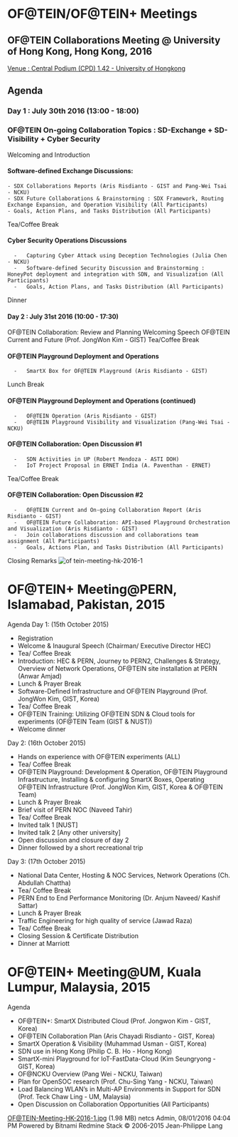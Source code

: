 # OF@TEIN/OF@TEIN+ Meetings
## OF@TEIN Collaborations Meeting @ University of Hong Kong, Hong Kong, 2016

[Venue : Central Podium (CPD) 1.42 - University of Hongkong](http://www.maps.hku.hk/?type=Locations&id=195&lang=en&name=Central%20Podium%20Levels%20(CPD))


## Agenda

### Day 1 : July 30th 2016 (13:00 - 18:00)
### OF@TEIN On-going Collaboration Topics : SD-Exchange + SD-Visibility + Cyber Security

 Welcoming and Introduction

#### Software-defined Exchange Discussions:
    - SDX Collaborations Reports (Aris Risdianto - GIST and Pang-Wei Tsai - NCKU)
    - SDX Future Collaborations & Brainstorming : SDX Framework, Routing Exchange Expansion, and Operation Visibility (All Participants)
    - Goals, Action Plans, and Tasks Distribution (All Participants)

Tea/Coffee Break
#### Cyber Security Operations Discussions
      -   Capturing Cyber Attack using Deception Technologies (Julia Chen - NCKU)
      -   Software-defined Security Discussion and Brainstorming : HoneyPot deployment and integration with SDN, and Visualization (All Participants)
      -   Goals, Action Plans, and Tasks Distribution (All Participants)

Dinner

#### Day 2 : July 31st 2016 (10:00 - 17:30)
OF@TEIN Collaboration: Review and Planning
Welcoming Speech
OF@TEIN Current and Future (Prof. JongWon Kim - GIST)
Tea/Coffee Break
#### OF@TEIN Playground Deployment and Operations
      -   SmartX Box for OF@TEIN Playground (Aris Risdianto - GIST)

Lunch Break
#### OF@TEIN Playground Deployment and Operations (continued)
      -   OF@TEIN Operation (Aris Risdianto - GIST)
      -   OF@TEIN Playground Visibility and Visualization (Pang-Wei Tsai - NCKU)

#### OF@TEIN Collaboration: Open Discussion #1
      -   SDN Activities in UP (Robert Mendoza - ASTI DOH)
      -   IoT Project Proposal in ERNET India (A. Paventhan - ERNET)

Tea/Coffee Break
#### OF@TEIN Collaboration: Open Discussion #2
      -   OF@TEIN Current and On-going Collaboration Report (Aris Risdianto - GIST)
      -   OF@TEIN Future Collaboration: API-based Playground Orchestration and Visualization (Aris Risdianto - GIST)
      -   Join collaborations discussion and collaborations team assignment (All Participants)
      -   Goals, Actions Plan, and Tasks Distribution (All Participants)

Closing Remarks
![of tein-meeting-hk-2016-1](https://user-images.githubusercontent.com/30137669/28153882-c69643d6-67e2-11e7-8d36-06a5b8ae880f.jpg)

# OF@TEIN+ Meeting@PERN, Islamabad, Pakistan, 2015

Agenda
Day 1: (15th October 2015)
  -   Registration
  -   Welcome & Inaugural Speech (Chairman/ Executive Director HEC)
  -   Tea/ Coffee Break
  -   Introduction: HEC & PERN, Journey to PERN2, Challenges & Strategy, Overview of Network Operations, OF@TEIN site installation at PERN (Anwar Amjad)
  -   Lunch & Prayer Break
  -   Software-Defined Infrastructure and OF@TEIN Playground (Prof. JongWon Kim, GIST, Korea)
  -   Tea/ Coffee Break
  -   OF@TEIN Training: Utilizing OF@TEIN SDN & Cloud tools for experiments (OF@TEIN Team (GIST & NUST))
  -   Welcome dinner

Day 2: (16th October 2015)
  -   Hands on experience with OF@TEIN experiments (ALL)
  -   Tea/ Coffee Break
  -   OF@TEIN Playground: Development & Operation, OF@TEIN Playground Infrastructure, Installing & configuring SmartX Boxes, Operating OF@TEIN Infrastructure (Prof. JongWon Kim, GIST, Korea & OF@TEIN Team)
  -   Lunch & Prayer Break
  -   Brief visit of PERN NOC (Naveed Tahir)
  -   Tea/ Coffee Break
  -   Invited talk 1 [NUST]
  -   Invited talk 2 [Any other university]
  -   Open discussion and closure of day 2
  -   Dinner followed by a short recreational trip

Day 3: (17th October 2015)
  -   National Data Center, Hosting & NOC Services, Network Operations (Ch. Abdullah Chattha)
  -   Tea/ Coffee Break
  -   PERN End to End Performance Monitoring (Dr. Anjum Naveed/ Kashif Sattar)
  -   Lunch & Prayer Break
  -   Traffic Engineering for high quality of service (Jawad Raza)
  -   Tea/ Coffee Break
  -   Closing Session & Certificate Distribution
  -   Dinner at Marriott

# OF@TEIN+ Meeting@UM, Kuala Lumpur, Malaysia, 2015

Agenda
  -   OF@TEIN+: SmartX Distributed Cloud (Prof. Jongwon Kim - GIST, Korea)
  -   OF@TEIN Collaboration Plan (Aris Chayadi Risdianto - GIST, Korea)
  -   SmartX Operation & Visibility (Muhammad Usman - GIST, Korea)
  -   SDN use in Hong Kong (Philip C. B. Ho - Hong Kong)
  -   SmartX-mini Playground for IoT-FastData-Cloud (Kim Seungryong - GIST, Korea)
  -   OF@NCKU Overview (Pang Wei - NCKU, Taiwan)
  -   Plan for OpenSOC research (Prof. Chu-Sing Yang - NCKU, Taiwan)
  -   Load Balancing WLAN’s in Multi-AP Environments in Support for SDN (Prof. Teck Chaw Ling - UM, Malaysia)
  -   Open Discussion on Collaboration Opportunities (All Participants)

OF@TEIN-Meeting-HK-2016-1.jpg (1.98 MB) netcs Admin, 08/01/2016 04:04 PM
Powered by Bitnami Redmine Stack © 2006-2015 Jean-Philippe Lang

